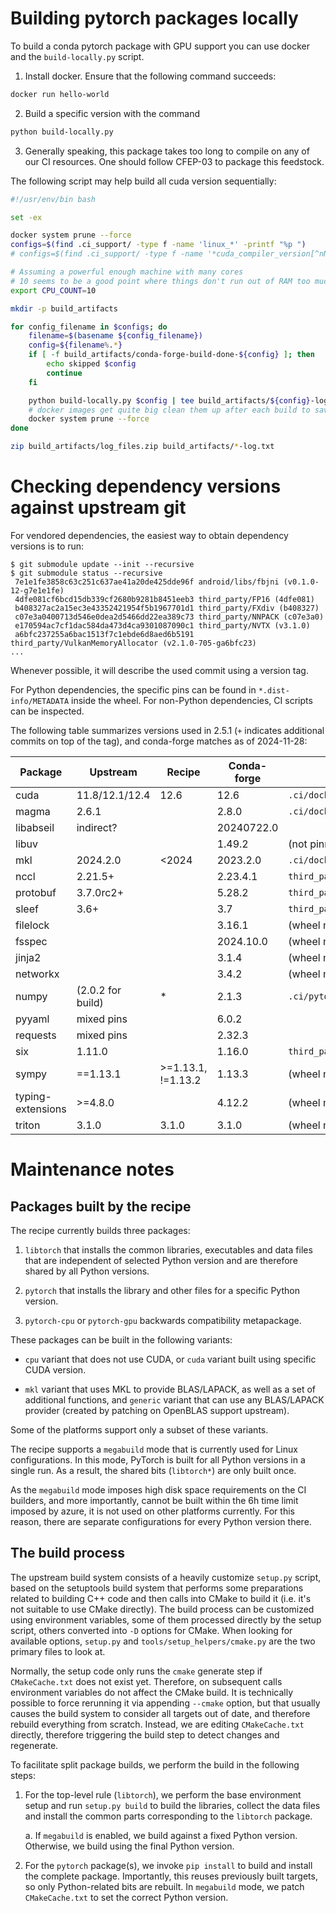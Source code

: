 Building pytorch packages locally
=================================
To build a conda pytorch package with GPU support you can use docker and the
`build-locally.py` script.

1. Install docker. Ensure that the following command succeeds:

```bash
docker run hello-world
```

2. Build a specific version with the command
```bash
python build-locally.py
```

3. Generally speaking, this package takes too long to compile on any of our CI
  resources. One should follow CFEP-03 to package this feedstock.

The following script may help build all cuda version sequentially:
```bash
#!/usr/env/bin bash

set -ex

docker system prune --force
configs=$(find .ci_support/ -type f -name 'linux_*' -printf "%p ")
# configs=$(find .ci_support/ -type f -name '*cuda_compiler_version[^nN]*' -printf "%p ")

# Assuming a powerful enough machine with many cores
# 10 seems to be a good point where things don't run out of RAM too much.
export CPU_COUNT=10

mkdir -p build_artifacts

for config_filename in $configs; do
    filename=$(basename ${config_filename})
    config=${filename%.*}
    if [ -f build_artifacts/conda-forge-build-done-${config} ]; then
        echo skipped $config
        continue
    fi

    python build-locally.py $config | tee build_artifacts/${config}-log.txt
    # docker images get quite big clean them up after each build to save your disk....
    docker system prune --force
done

zip build_artifacts/log_files.zip build_artifacts/*-log.txt
```


Checking dependency versions against upstream git
=================================================
For vendored dependencies, the easiest way to obtain dependency versions
is to run:

```console
$ git submodule update --init --recursive
$ git submodule status --recursive
 7e1e1fe3858c63c251c637ae41a20de425dde96f android/libs/fbjni (v0.1.0-12-g7e1e1fe)
 4dfe081cf6bcd15db339cf2680b9281b8451eeb3 third_party/FP16 (4dfe081)
 b408327ac2a15ec3e43352421954f5b1967701d1 third_party/FXdiv (b408327)
 c07e3a0400713d546e0dea2d5466dd22ea389c73 third_party/NNPACK (c07e3a0)
 e170594ac7cf1dac584da473d4ca9301087090c1 third_party/NVTX (v3.1.0)
 a6bfc237255a6bac1513f7c1ebde6d8aed6b5191 third_party/VulkanMemoryAllocator (v2.1.0-705-ga6bfc23)
...
```

Whenever possible, it will describe the used commit using a version tag.

For Python dependencies, the specific pins can be found
in `*.dist-info/METADATA` inside the wheel. For non-Python dependencies,
CI scripts can be inspected.

The following table summarizes versions used in 2.5.1 (`+` indicates
additional commits on top of the tag), and conda-forge matches as
of 2024-11-28:

| Package   | Upstream       | Recipe | Conda-forge | Source                              |
|-----------|----------------|--------|-------------|-------------------------------------|
| cuda      | 11.8/12.1/12.4 | 12.6   | 12.6        | `.ci/docker/build.sh`               |
| magma     | 2.6.1          |        | 2.8.0       | `.ci/docker/common/instal_magma.sh` |
| libabseil | indirect?      |        | 20240722.0  |                                     |
| libuv     |                |        | 1.49.2      | (not pinned)                        |
| mkl       | 2024.2.0       | <2024  | 2023.2.0    | `.ci/docker/common/install_mkl.sh`  |
| nccl      | 2.21.5+        |        | 2.23.4.1    | `third_party/nccl/nccl`             |
| protobuf  | 3.7.0rc2+      |        | 5.28.2      | `third_party/protobuf`              |
| sleef     | 3.6+           |        | 3.7         | `third_party/sleef`                 |
| filelock  |                |        | 3.16.1      | (wheel metadata)                    |
| fsspec    |                |        | 2024.10.0   | (wheel metadata)                    |
| jinja2    |                |        | 3.1.4       | (wheel metadata)                    |
| networkx  |                |        | 3.4.2       | (wheel metadata)                    |
| numpy     | (2.0.2 for build) | *   | 2.1.3       | `.ci/pytorch/build.sh`              |
| pyyaml    | mixed pins     |        | 6.0.2       |                                     |
| requests  | mixed pins     |        | 2.32.3      |                                     |
| six       | 1.11.0         |        | 1.16.0      | `third_party/NNPACK/cmake/DownloadSix.cmake` |
| sympy     | ==1.13.1       | >=1.13.1, !=1.13.2 | 1.13.3 | (wheel metadata)             |
| typing-extensions | >=4.8.0 |       | 4.12.2      | (wheel metadata)                    |
| triton    | 3.1.0          | 3.1.0  | 3.1.0       | (wheel metadata)                    |


Maintenance notes
=================

Packages built by the recipe
----------------------------
The recipe currently builds three packages:

1. `libtorch` that installs the common libraries, executables and data files
   that are independent of selected Python version and are therefore shared
   by all Python versions.

2. `pytorch` that installs the library and other files for a specific Python
   version.

3. `pytorch-cpu` or `pytorch-gpu` backwards compatibility metapackage.

These packages can be built in the following variants:

- `cpu` variant that does not use CUDA, or `cuda` variant built using
  specific CUDA version.

- `mkl` variant that uses MKL to provide BLAS/LAPACK, as well as a set
  of additional functions, and `generic` variant that can use any BLAS/LAPACK
  provider (created by patching on OpenBLAS support upstream).

Some of the platforms support only a subset of these variants.

The recipe supports a `megabuild` mode that is currently used for Linux
configurations. In this mode, PyTorch is built for all Python versions
in a single run. As a result, the shared bits (`libtorch*`) are only built once.

As the `megabuild` mode imposes high disk space requirements on the CI builders,
and more importantly, cannot be built within the 6h time limit imposed by azure,
it is not used on other platforms currently. For this reason, there are separate
configurations for every Python version there.


The build process
-----------------
The upstream build system consists of a heavily customize `setup.py` script,
based on the setuptools build system that performs some preparations related
to building C++ code and then calls into CMake to build it (i.e. it's not
suitable to use CMake directly). The build process can be customized using
environment variables, some of them processed directly by the setup script,
others converted into `-D` options for CMake. When looking for available
options, `setup.py` and `tools/setup_helpers/cmake.py` are the two primary
files to look at.

Normally, the setup code only runs the `cmake` generate step if `CMakeCache.txt`
does not exist yet. Therefore, on subsequent calls environment variables do not
affect the CMake build. It is technically possible to force rerunning it via
appending `--cmake` option, but that usually causes the build system to consider
all targets out of date, and therefore rebuild everything from scratch. Instead,
we are editing `CMakeCache.txt` directly, therefore triggering the build step
to detect changes and regenerate.

To facilitate split package builds, we perform the build in the following steps:

1. For the top-level rule (`libtorch`), we perform the base environment setup
   and run `setup.py build` to build the libraries, collect the data files
   and install the common parts corresponding to the `libtorch` package.

   a. If `megabuild` is enabled, we build against a fixed Python version.
      Otherwise, we build using the final Python version.

2. For the `pytorch` package(s), we invoke `pip install` to build and install
   the complete package. Importantly, this reuses previously built targets,
   so only Python-related bits are rebuilt. In `megabuild` mode, we patch
   `CMakeCache.txt` to set the correct Python version.
